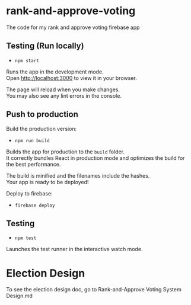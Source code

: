 # rank-and-approve-voting
The code for my rank and approve voting firebase app

## Testing (Run locally)

* `npm start`

Runs the app in the development mode.\
Open [http://localhost:3000](http://localhost:3000) to view it in your browser.

The page will reload when you make changes.\
You may also see any lint errors in the console.

## Push to production

Build the production version:
* `npm run build`

Builds the app for production to the `build` folder.\
It correctly bundles React in production mode and optimizes the build for the best performance.

The build is minified and the filenames include the hashes.\
Your app is ready to be deployed!

Deploy to firebase:
* `firebase deploy`


## Testing

* `npm test`

Launches the test runner in the interactive watch mode.

# Election Design

To see the election design doc, go to Rank-and-Approve Voting System Design.md
